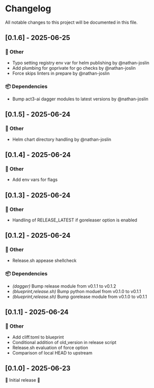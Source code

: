 # Changelog

All notable changes to this project will be documented in this file.

## [0.1.6] - 2025-06-25

### 💼 Other

- Typo setting registry env var for helm publishing by @nathan-joslin
- Add plumbing for goprivate for go checks by @nathan-joslin
- Force skips linters in prepare by @nathan-joslin

### 📦 Dependencies

- Bump act3-ai dagger modules to latest versions by @nathan-joslin

## [0.1.5] - 2025-06-24

### 💼 Other

- Helm chart directory handling by @nathan-joslin

## [0.1.4] - 2025-06-24

### 💼 Other

- Add env vars for flags

## [0.1.3] - 2025-06-24

### 💼 Other

- Handling of RELEASE_LATEST if goreleaser option is enabled

## [0.1.2] - 2025-06-24

### 💼 Other

- Release.sh appease shellcheck

### 📦 Dependencies

- *(dagger)* Bump release module from v0.1.1 to v0.1.2
- *(blueprint,release.sh)* Bump python moduel from v0.1.0 to v0.1.1
- *(blueprint,release.sh)* Bump gorelease module from v0.1.0 to v0.1.1

## [0.1.1] - 2025-06-24

### 💼 Other

- Add cliff.toml to blueprint
- Conditional addition of old_version in release script
- Release.sh evaluation of force option
- Comparison of local HEAD to upstream

## [0.1.0] - 2025-06-23

🚀 Initial release 🚀
